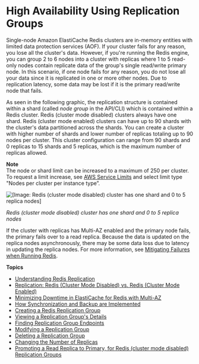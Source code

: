 # High Availability Using Replication Groups<a name="Replication"></a>

Single\-node Amazon ElastiCache Redis clusters are in\-memory entities with limited data protection services \(AOF\)\. If your cluster fails for any reason, you lose all the cluster's data\. However, if you're running the Redis engine, you can group 2 to 6 nodes into a cluster with replicas where 1 to 5 read\-only nodes contain replicate data of the group's single read/write primary node\. In this scenario, if one node fails for any reason, you do not lose all your data since it is replicated in one or more other nodes\. Due to replication latency, some data may be lost if it is the primary read/write node that fails\.

As seen in the following graphic, the replication structure is contained within a shard \(called *node group* in the API/CLI\) which is contained within a Redis cluster\. Redis \(cluster mode disabled\) clusters always have one shard\. Redis \(cluster mode enabled\) clusters can have up to 90 shards with the cluster's data partitioned across the shards\. You can create a cluster with higher number of shards and lower number of replicas totaling up to 90 nodes per cluster\. This cluster configuration can range from 90 shards and 0 replicas to 15 shards and 5 replicas, which is the maximum number of replicas allowed\. 

**Note**  
The node or shard limit can be increased to a maximum of 250 per cluster\. To request a limit increase, see [AWS Service Limits](https://docs.aws.amazon.com/general/latest/gr/aws_service_limits.html) and select limit type "Nodes per cluster per instance type”\. 

![\[Image: Redis (cluster mode disabled) cluster has one shard and 0 to 5 replica nodes\]](http://docs.aws.amazon.com/AmazonElastiCache/latest/red-ug/images/ElastiCacheClusters-CSN-Redis-Replicas.png)

*Redis \(cluster mode disabled\) cluster has one shard and 0 to 5 replica nodes*

If the cluster with replicas has Multi\-AZ enabled and the primary node fails, the primary fails over to a read replica\. Because the data is updated on the replica nodes asynchronously, there may be some data loss due to latency in updating the replica nodes\. For more information, see [Mitigating Failures when Running Redis](FaultTolerance.md#FaultTolerance.Redis)\.

**Topics**
+ [Understanding Redis Replication](Replication.Redis.Groups.md)
+ [Replication: Redis \(Cluster Mode Disabled\) vs\. Redis \(Cluster Mode Enabled\)](Replication.Redis-RedisCluster.md)
+ [Minimizing Downtime in ElastiCache for Redis with Multi\-AZ](AutoFailover.md)
+ [How Synchronization and Backup are Implemented](Replication.Redis.Versions.md)
+ [Creating a Redis Replication Group](Replication.CreatingRepGroup.md)
+ [Viewing a Replication Group's Details](Replication.ViewDetails.md)
+ [Finding Replication Group Endpoints](Replication.Endpoints.md)
+ [Modifying a Replication Group](Replication.Modify.md)
+ [Deleting a Replication Group](Replication.DeletingRepGroup.md)
+ [Changing the Number of Replicas](increase-decrease-replica-count.md)
+ [Promoting a Read Replica to Primary, for Redis \(cluster mode disabled\) Replication Groups](Replication.PromoteReplica.md)